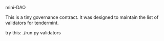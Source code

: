mini-DAO

This is a tiny governance contract. It was designed to maintain the list of validators for tendermint.

try this: ./run.py validators